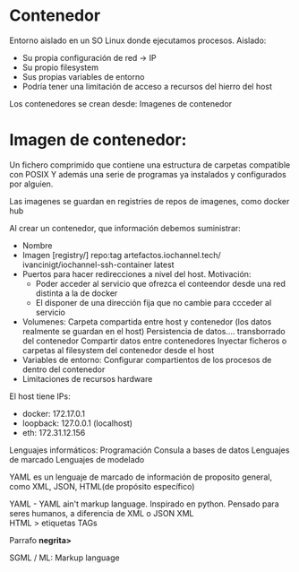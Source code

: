 # Contenedor

Entorno aislado en un SO Linux donde ejecutamos procesos.
Aislado:
- Su propia configuración de red -> IP
- Su propio filesystem
- Sus propias variables de entorno 
- Podría tener una limitación de acceso a recursos del hierro del host

Los contenedores se crean desde: Imagenes de contenedor

# Imagen de contenedor:

Un fichero comprimido que contiene una estructura de carpetas compatible con POSIX
Y además una serie de programas ya instalados y configurados por alguien.

Las imagenes se guardan en registries de repos de imagenes, como docker hub

Al crear un contenedor, que información debemos suministrar:
- Nombre
- Imagen            [registry/] repo:tag
                    artefactos.iochannel.tech/    ivancinigt/iochannel-ssh-container          latest
- Puertos para hacer redirecciones a nivel del host. Motivación:
    - Poder acceder al servicio que ofrezca el conteendor desde una red distinta a la de docker
    - El disponer de una dirección fija que no cambie para ccceder al servicio
- Volumenes: Carpeta compartida entre host y contenedor (los datos realmente se guardan en el host)
    Persistencia de datos.... transborrado del contenedor
    Compartir datos entre contenedores
    Inyectar ficheros o carpetas al filesystem del contenedor desde el host
- Variables de entorno: Configurar compartientos de los procesos de dentro del contenedor
- Limitaciones de recursos hardware

El host tiene IPs:
- docker: 172.17.0.1
- loopback: 127.0.0.1 (localhost)
- eth: 172.31.12.156
 

Lenguajes informáticos:
    Programación
    Consula a bases de datos
    Lenguajes de marcado
    Lenguajes de modelado

YAML es un lenguaje de marcado de información de proposito general, como XML, JSON, HTML(de propósito específico)

YAML - YAML ain't markup language. Inspirado en python. Pensado para seres humanos, a diferencia de XML o JSON
 XML \
HTML  >  etiquetas TAGs         <p>Parrafo <b>negrita></b> </p>
SGML /
  ML: Markup language